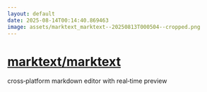 ```yaml
---
layout: default
date: 2025-08-14T00:14:40.869463
image: assets/marktext_marktext--20250813T000504--cropped.png
---
```


# [marktext/marktext](https://github.com/marktext/marktext)

cross‑platform markdown editor with real‑time preview
